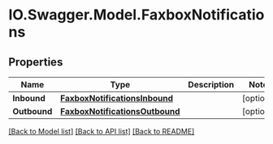 # IO.Swagger.Model.FaxboxNotifications
## Properties

Name | Type | Description | Notes
------------ | ------------- | ------------- | -------------
**Inbound** | [**FaxboxNotificationsInbound**](FaxboxNotificationsInbound.md) |  | [optional] 
**Outbound** | [**FaxboxNotificationsOutbound**](FaxboxNotificationsOutbound.md) |  | [optional] 

[[Back to Model list]](../README.md#documentation-for-models) [[Back to API list]](../README.md#documentation-for-api-endpoints) [[Back to README]](../README.md)

